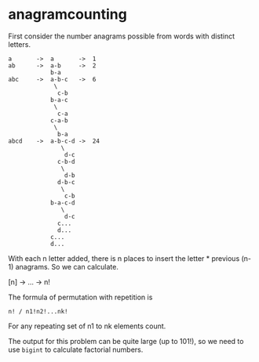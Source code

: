 # anagramcounting

First consider the number anagrams possible from words with distinct letters.

```
a       ->  a       ->  1
ab      ->  a-b     ->  2
            b-a
abc     ->  a-b-c   ->  6
             \
              c-b
            b-a-c
             \
              c-a
            c-a-b
             \
              b-a
abcd    ->  a-b-c-d ->  24
               \
                d-c
              c-b-d
               \
                d-b
              d-b-c
               \
                c-b
            b-a-c-d
               \
                d-c
              c...
              d...
            c...
            d...
```

With each n letter added, there is n places to insert the letter * previous (n-1) anagrams. So we can calculate.

[n] ->  ... ->  n!

The formula of permutation with repetition is

```
n! / n1!n2!...nk!
```

For any repeating set of n1 to nk elements count.

The output for this problem can be quite large (up to 101!), so we need to use `bigint` to calculate factorial numbers. 

